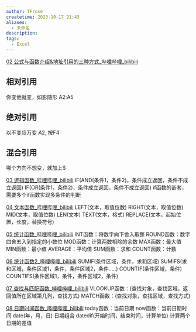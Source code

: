 ```yaml
---
author: TFrose
createtime: 2023-10-17 21:43
aliases:
  - 未命名
description: 
tags:
  - Excel
---
```

[02 公式与函数介绍&地址引用的三种方式_哔哩哔哩_bilibili](https://www.bilibili.com/video/BV17s4y1A7fw?p=6&spm_id_from=pageDriver)
## 相对引用
你变他就变，如影随形 A2:A5

## 绝对引用
以不变应万变 $A$2, 按F4

## 混合引用
哪个方向不想变，就加上$

[03 逻辑函数_哔哩哔哩_bilibili](https://www.bilibili.com/video/BV17s4y1A7fw?p=7&spm_id_from=pageDriver&vd_source=2029b6b0b60ecbc6cf63989bfa56dd26)
IF(AND(条件1，条件2)，条件成立返回，条件不成立返回)
IF(OR(条件1，条件2)，条件成立返回，条件不成立返回)
if函数的嵌套，需要多个if函数实现多条件的判断

[04 文本函数_哔哩哔哩_bilibili](https://www.bilibili.com/video/BV17s4y1A7fw?p=8&spm_id_from=pageDriver&vd_source=2029b6b0b60ecbc6cf63989bfa56dd26)
LEFT(文本，取值位数)
RIGHT(文本，取值位数)
MID(文本，取值位数)
LEN(文本)
TEXT(文本，格式)
REPLACE(文本，起始位置，长度，替换符号)

[05 统计函数_哔哩哔哩_bilibili](https://www.bilibili.com/video/BV17s4y1A7fw?p=9&vd_source=2029b6b0b60ecbc6cf63989bfa56dd26)
INT函数：将数字向下舍入取整
ROUND函数：数字四舍五入到指定的小数位
MOD函数：计算两数相除的余数
MAX函数：最大值
MIN函数：最小值
AVERAGE：平均值
SUM函数：求和
COUNT函数：计数

[06 统计函数2_哔哩哔哩_bilibili](https://www.bilibili.com/video/BV17s4y1A7fw?p=10&spm_id_from=pageDriver&vd_source=2029b6b0b60ecbc6cf63989bfa56dd26)
SUMIF(条件区域，条件，求和区域)
SUMIFS(求和区域，条件区域1，条件，条件区域2，条件.....)
COUNTIF(条件区域，条件)
COUNTIFS(条件区域1，条件，条件区域2，条件)

[07 查找与匹配函数_哔哩哔哩_bilibili](https://www.bilibili.com/video/BV17s4y1A7fw?p=11&spm_id_from=pageDriver&vd_source=2029b6b0b60ecbc6cf63989bfa56dd26)
VLOOKUP函数：(查找对象，查找区域，返回值所在区域第几列，查找方式)
MATCH函数：(查找对象，查找区域，查找方式)

[08 日期时间函数_哔哩哔哩_bilibili](https://www.bilibili.com/video/BV17s4y1A7fw?p=12&vd_source=2029b6b0b60ecbc6cf63989bfa56dd26)
today函数：当前日期
now函数：当前日期时间
date(年，月，日) 日期组合
datedif(开始时间，结束时间，计算单位)  计算两个日期的差值